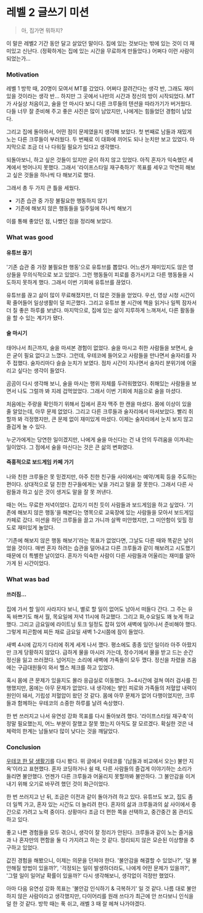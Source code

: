 # 레벨 2 글쓰기 미션

<!-- 주제 : (구체화 한) 유연성 강화 목표, 유연성 강화 실험 계획과 경험 / 일화 -->
<!-- 글들은 리뷰의 편의성을 위해 일부러 문장마다 enter를 추가했습니다. -->
<!-- 편하게 보실 분들은 오른쪽 위의 버튼 눌러서 봐주세요. -->

> 아, 집가면 뭐하지?

이 말은 레벨2 기간 동안 달고 살았던 말이다.
집에 있는 것보다는 밖에 있는 것이 더 재미있고 신난다. (정확하게는 집에 있는 시간을 무료하게 만들었다.)
어쩌다 이런 사람이 되었는가...

### Motivation

레벨 1 방학 때, 20명이 모여서 MT를 갔었다.
어쩌다 끌려간다는 생각 반, 그래도 재미있을 것이라는 생각 반...
하지만 그 곳에서 나만의 시간과 정신의 방이 시작되었다.
MT가 사실상 처음이고, 술을 안 마시다 보니 다른 크루들의 텐션을 따라가기가 버거웠다.
다들 너무 잘 준비해 주고 좋은 사진은 많이 남았지만, 나에게는 힘들었던 경험이 남았다.

그리고 집에 돌아와서, 어떤 점이 문제였을지 생각해 보았다.
첫 번째로 남들과 재밌게 노는 다른 크루들이 부러웠다.
두 번째로 이 대화에 끼어도 되나 눈치만 보고 있었다.
마지막으로 조금 더 나 다워질 필요가 있다고 생각했다.

되돌아보니, 하고 싶은 것들이 있지만 굳이 하지 않고 있었다.
아직 혼자가 익숙했던 세계에서 벗어나지 못했다.
그래서 '라이프스타일 재구축하기' 목표를 세우고 막연히 해보고 싶은 것들을 하나씩 다 해보기로 했다.

그래서 총 두 가지 큰 틀을 세웠다.
- 기존 습관 중 가장 불필요한 행동하지 않기
- 기존에 해보지 않은 행동들을 일주일에 하나씩 해보기

이를 통해 좋았던 점, 나빴던 점을 정리해 보았다.

### What was good

#### 유튜브 끊기

'기존 습관 중 가장 불필요한 행동'으로 유튜브를 뽑았다.
어느샌가 재미있지도 않은 영상들을 무의식적으로 보고 있었다.
그런 행동들이 피로를 증가시키고 다른 행동들을 시도하지 못하게 했다.
그래서 이번 기회에 유튜브를 끊었다.

유튜브를 끊고 삶이 많이 무료해졌지만, 더 많은 것들을 얻었다.
우선, 영상 시청 시간이 확 줄어들어 일상생활이 덜 피곤했다.
그리고 유튜브 볼 시간에 책을 읽거나 일찍 잠자서 더 질 좋은 하루를 보냈다.
마지막으로, 집에 있는 삶이 지루하게 느껴져서, 다른 활동들을 할 수 있는 계기가 됐다.

#### 술 마시기

태어나서 최근까지, 술을 마셔본 경험이 없었다.
술을 마시고 취한 사람들을 보면서, 술은 굳이 필요 없다고 느꼈다.
그런데, 우테코에 들어오고 사람들을 만나면서 술자리를 자주 접했다.
술자리마다 슬슬 눈치가 보였다. 점차 시간이 지나면서 술자리 분위기에 어울리고 싶다는 생각이 들었다.

곰곰이 다시 생각해 보니, 술을 마시는 행위 자체를 두려워했었다.
취해있는 사람들을 보면서 나도 그럴까 봐 지레 겁먹었었다.
그래서 이번 기회에 처음으로 술을 마셨다.

처음에는 주량을 확인하기 위해서 집에서 혼자 맥주 한 캔을 마셨다.
몸에 이상이 있을 줄 알았는데, 아무 문제 없었다.
그리고 다른 크루들과 술자리에서 마셔보았다.
빨리 취할까 봐 걱정했지만, 큰 문제 없이 재미있게 마셨다.
이제는 술자리에서 눈치 보지 않고 즐겁게 놀 수 있다.

누군가에게는 당연한 일이겠지만, 나에게 술을 마신다는 건 내 안의 두려움을 이겨내는 일이었다.
그 점에서 술을 마신다는 것은 큰 삶의 변화였다.

#### 즉흥적으로 보드게임 카페 가기

나와 친한 크루들은 못 믿겠지만, 아주 친한 친구들 사이에서는 예약/계획 등을 주도하는 편이다.
상대적으로 덜 친한 친구들에게는 낯을 가리고 말을 잘 못한다.
그래서 다른 사람들과 하고 싶은 것이 생겨도 말을 잘 못 꺼낸다.

때는 어느 무료한 저녁이었다.
갑자기 미친 듯이 사람들과 보드게임을 하고 싶었다.
'기존에 해보지 않은 행동'을 해본다는 명목으로 교육장에 있는 사람들을 모아서 보드게임 카페로 갔다.
미션을 하던 크루들을 끌고 가니까 살짝 미안했지만, 그 미안함이 잊힐 정도로 재미있게 놀았다.

'기존에 해보지 않은 행동 해보기'라는 목표가 없었다면, 그날도 다른 때와 똑같은 날이었을 것이다.
매번 혼자 하려는 습관을 덜어내고 다른 크루들과 같이 해보려고 시도했기 때문에 더 특별한 날이었다.
혼자가 익숙한 사람이 다른 사람들과 어울리는 재미를 알아가게 된 시간이었다.

### What was bad

#### 쓰러짐...

집에 가서 할 일이 사라지다 보니, 별로 할 일이 없어도 남아서 떠들다 간다.
그 주는 유독 바쁘기도 해서 월, 목요일에 저녁 11시에 하교했다. 그리고 화,수요일도 꽤 늦게 하교했다.
그리고 금요일에 라이트닝 토크 일정도 잡혀 있어 새벽에 일어나서 준비해야 했다.
그렇게 피곤함에 찌든 채로 금요일 새벽 1-2시쯤에 잠이 들었다.

새벽 4시에 갑자기 다리에 쥐게 세게 나서 깼다.
평소에도 종종 있던 일이라 아주 아팠지만 크게 당황하지 않았다.
급하게 물을 마시러 가는데, 정수기에서 물을 받고 드는 순간 정신을 잃고 쓰러졌다.
넘어지는 소리에 새벽에 가족들이 모두 깼다.
정신을 차렸을 즈음에는 구급대원들이 와서 헬스 체크를 하고 있었다.

혹시 몸에 큰 문제가 있을지도 몰라 응급실로 이동했다.
3~4시간에 걸쳐 여러 검사를 진행했지만, 몸에는 아무 문제가 없었다.
내 생각에는 쌓인 피로와 가족들의 저혈압 내력이 원인이 돼서, 기립성 저혈압이 왔던 것 같다.
몸에 아무 문제가 없어 다행이었지만, 크루들과 함께하는 우테코의 소중한 하루를 날려 속상했다.

한 번 쓰러지고 나서 유연성 강화 목표를 다시 돌아보려 했다.
'라이프스타일 재구축'이 정말 필요했는지, 어느 부분이 잘했고 잘못 했는지 아직도 잘 모르겠다.
확실한 것은 내 체력의 한계는 남들보다 많이 낮다는 것을 깨달았다.

### Conclusion

[우테코 한 달 생활기](https://velog.io/@gwichanlee/%EC%9A%B0%ED%85%8C%EC%BD%94-%ED%95%9C-%EB%8B%AC-%EC%83%9D%ED%99%9C%EA%B8%B0)를 다시 봤다.
위 글에서 우테코를 '(남들과 비교에서 오는) 불안 지옥'이라고 표현했다.
혼자 코딩하거나 쉴 때, 다른 사람들의 즐겁게 이야기하는 소리가 들리면 불안했다.
언젠가 다른 크루들과 어울리지 못할까봐 불안하다.
그 불안감을 이겨내기 위해 오기로 바꾸려 했던 것이 화근이었다.

한 번 쓰러지고 난 뒤, 조금은 이전과 같이 돌아가려 하고 있다.
유튜브도 보고, 집도 좀 더 일찍 가고, 혼자 있는 시간도 더 늘리려 한다.
혼자의 삶과 크루들과의 삶 사이에서 중간으로 가려고 노력 중이다.
상황마다 조금 더 편한 쪽을 선택하고, 중간중간 몸 관리도 하고 있다.

좋고 나쁜 경험들을 모두 겪으니, 생각이 잘 정리가 안된다.
크루들과 같이 노는 즐거움과 나 혼자만의 편함을 둘 다 가지려고 하는 것 같다.
정리되지 않은 모순된 이상향을 추구하고 있었다.

값진 경험을 해봤으니, 이제는 의문을 던져야 한다.
'불안감을 해결할 수 있었나?',
'덜 불안해질 방법이 있을까?',
'걱정되는 일이 발생하더라도, 나에게 어떤 문제가 있을까?',
'그럴 일이 일어날 확률이 있을까?'
다시 생각해보니, 생각없이 걱정만 했었다.

아마 다음 유연성 강화 목표는 '불안감 인식하기 & 극복하기' 일 것 같다.
나름 대로 불안하지 않은 사람이라고 생각했지만, 다이어리를 원래 쓰다가 최근에 안 쓰다보니 인식을 덜 한 것 같다.
방학 때는 푹 쉬고, 래벨 3 때 잘 헤쳐 나가야겠다.
